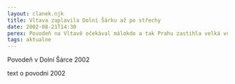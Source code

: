 ```yaml
---
layout: clanek.njk
title: Vltava zaplavila Dolní Šárku až po střechy
date: 2002-08-21T14:30
perex: Povodeň na Vltavě očekával málokdo a tak Prahu zastihla velká voda nepřipravenou. V Dolní Šárce bylo vyplaveno 44 domů až po střechy.
tags: aktualne
---
```


Povodeň v Dolní Šárce 2002
 
text o povodni 2002